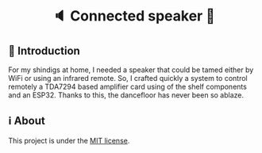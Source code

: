 <h1 align="center">🔈 Connected speaker 🛜</h1>

## :rocket: Introduction

For my shindigs at home, I needed a speaker that could be tamed either by WiFi or using an infrared remote. So, I crafted quickly a system to control remotely a TDA7294 based amplifier card using of the shelf components and an ESP32. Thanks to this, the dancefloor has never been so ablaze.

## ℹ️ About

This project is under the [MIT license](License).